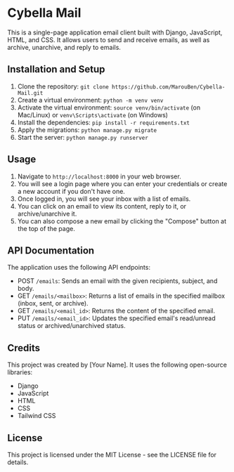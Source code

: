 # Cybella Mail
This is a single-page application email client built with Django, JavaScript, HTML, and CSS. It allows users to send and receive emails, as well as archive, unarchive, and reply to emails.

## Installation and Setup
1. Clone the repository: `git clone https://github.com/MarouBen/Cybella-Mail.git`
2. Create a virtual environment: `python -m venv venv`
3. Activate the virtual environment: `source venv/bin/activate` (on Mac/Linux) or `venv\Scripts\activate` (on Windows)
4. Install the dependencies: `pip install -r requirements.txt`
5. Apply the migrations: `python manage.py migrate`
6. Start the server: `python manage.py runserver`

## Usage
1. Navigate to `http://localhost:8000` in your web browser.
2. You will see a login page where you can enter your credentials or create a new account if you don't have one.
3. Once logged in, you will see your inbox with a list of emails.
4. You can click on an email to view its content, reply to it, or archive/unarchive it.
5. You can also compose a new email by clicking the "Compose" button at the top of the page.

## API Documentation
The application uses the following API endpoints:

* POST `/emails`: Sends an email with the given recipients, subject, and body.
* GET `/emails/<mailbox>`: Returns a list of emails in the specified mailbox (inbox, sent, or archive).
* GET `/emails/<email_id>`: Returns the content of the specified email.
* PUT `/emails/<email_id>`: Updates the specified email's read/unread status or archived/unarchived status.

## Credits
This project was created by [Your Name]. It uses the following open-source libraries:

* Django
* JavaScript
* HTML
* CSS
* Tailwind CSS

## License
This project is licensed under the MIT License - see the LICENSE file for details.
